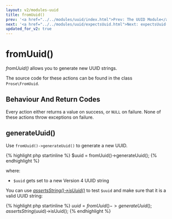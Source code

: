 ```yaml
---
layout: v2/modules-uuid
title: fromUuid()
prev: '<a href="../../modules/uuid/index.html">Prev: The UUID Module</a>'
next: '<a href="../../modules/uuid/expectsUuid.html">Next: expectsUuid()</a>'
updated_for_v2: true
---
```


# fromUuid()

_fromUuid()_ allows you to generate new UUID strings.

The source code for these actions can be found in the class `Prose\FromUuid`.

## Behaviour And Return Codes

Every action either returns a value on success, or `NULL` on failure.  None of these actions throw exceptions on failure.

## generateUuid()

Use `fromUuid()->generateUuid()` to generate a new UUID.

{% highlight php startinline %}
$uuid = fromUuid()->generateUuid();
{% endhighlight %}

where:

* `$uuid` gets set to a new Version 4 UUID string

You can use _[assertsString()->isUuid()](../assertions/assertsString.html#isuuid)_ to test `$uuid` and make sure that it is a valid UUID string:

{% highlight php startinline %}
$uuid = fromUuid()->generateUuid();
assertsString($uuid)->isUuid();
{% endhighlight %}